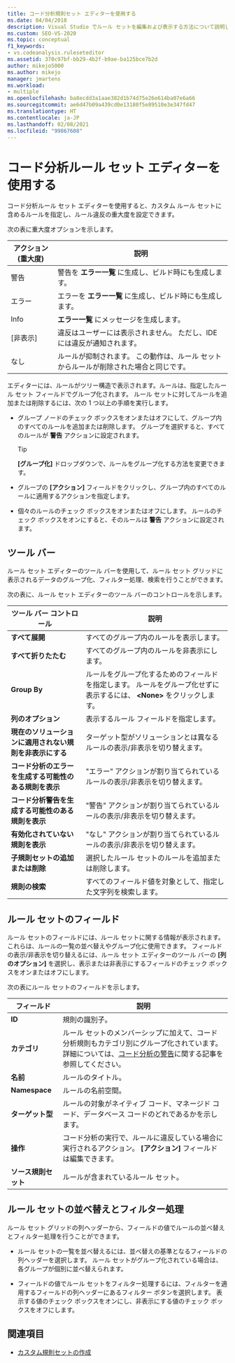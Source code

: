 ```yaml
---
title: コード分析規則セット エディターを使用する
ms.date: 04/04/2018
description: Visual Studio でルール セットを編集および表示する方法について説明します。 ルールの重大度を設定する方法、カスタム セットのルールを指定する方法、ルール セット グリッド内のデータを調整する方法を示します。
ms.custom: SEO-VS-2020
ms.topic: conceptual
f1_keywords:
- vs.codeanalysis.ruleseteditor
ms.assetid: 370c97bf-bb29-4b2f-b9ae-ba125bce7b2d
author: mikejo5000
ms.author: mikejo
manager: jmartens
ms.workload:
- multiple
ms.openlocfilehash: ba8ecdd3a1aae382d1b74d75e26e614ba07e6a66
ms.sourcegitcommit: ae6d47b09a439cd0e13180f5e89510e3e347fd47
ms.translationtype: HT
ms.contentlocale: ja-JP
ms.lasthandoff: 02/08/2021
ms.locfileid: "99867608"
---
```

# <a name="use-the-code-analysis-rule-set-editor"></a>コード分析ルール セット エディターを使用する

コード分析ルール セット エディターを使用すると、カスタム ルール セットに含めるルールを指定し、ルール違反の重大度を設定できます。

次の表に重大度オプションを示します。

|アクション (重大度)|説明|
|-|-|
|警告|警告を **エラー一覧** に生成し、ビルド時にも生成します。|
|エラー|エラーを **エラー一覧** に生成し、ビルド時にも生成します。|
|Info|**エラー一覧** にメッセージを生成します。|
|[非表示]|違反はユーザーには表示されません。 ただし、IDE には違反が通知されます。|
|なし|ルールが抑制されます。 この動作は、ルール セットからルールが削除された場合と同じです。|

エディターには、ルールがツリー構造で表示されます。ルールは、指定したルール セット フィールドでグループ化されます。 ルール セットに対してルールを追加または削除するには、次の 1 つ以上の手順を実行します。

- グループ ノードのチェック ボックスをオンまたはオフにして、グループ内のすべてのルールを追加または削除します。 グループを選択すると、すべてのルールが **警告** アクションに設定されます。

   > [!TIP]
   > **[グループ化]** ドロップダウンで、ルールをグループ化する方法を変更できます。

- グループの **[アクション]** フィールドをクリックし、グループ内のすべてのルールに適用するアクションを指定します。

- 個々のルールのチェック ボックスをオンまたはオフにします。 ルールのチェック ボックスをオンにすると、そのルールは **警告** アクションに設定されます。

## <a name="toolbar"></a>ツール バー

ルール セット エディターのツール バーを使用して、ルール セット グリッドに表示されるデータのグループ化、フィルター処理、検索を行うことができます。

次の表に、ルール セット エディターのツール バーのコントロールを示します。

|ツール バー コントロール|説明|
|---------------------|-----------------|
|**すべて展開**|すべてのグループ内のルールを表示します。|
|**すべて折りたたむ**|すべてのグループ内のルールを非表示にします。|
|**Group By**|ルールをグループ化するためのフィールドを指定します。 ルールをグループ化せずに表示するには、 **\<None>** をクリックします。|
|**列のオプション**|表示するルール フィールドを指定します。|
|**現在のソリューションに適用されない規則を非表示にする**|ターゲット型がソリューションとは異なるルールの表示/非表示を切り替えます。|
|**コード分析のエラーを生成する可能性のある規則を表示**|"エラー" アクションが割り当てられているルールの表示/非表示を切り替えます。|
|**コード分析警告を生成する可能性のある規則を表示**|"警告" アクションが割り当てられているルールの表示/非表示を切り替えます。|
|**有効化されていない規則を表示**|"なし" アクションが割り当てられているルールの表示/非表示を切り替えます。|
|**子規則セットの追加または削除**|選択したルール セットのルールを追加または削除します。|
|**規則の検索**|すべてのフィールド値を対象として、指定した文字列を検索します。|

## <a name="rule-set-fields"></a>ルール セットのフィールド

ルール セットのフィールドには、ルール セットに関する情報が表示されます。これらは、ルールの一覧の並べ替えやグループ化に使用できます。 フィールドの表示/非表示を切り替えるには、ルール セット エディターのツール バーの **[列のオプション]** を選択し、表示または非表示にするフィールドのチェック ボックスをオンまたはオフにします。

次の表にルール セットのフィールドを示します。

|フィールド|説明|
|-----------|-----------------|
|**ID**|規則の識別子。|
|**カテゴリ**|ルール セットのメンバーシップに加えて、コード分析規則もカテゴリ別にグループ化されています。 詳細については、[コード分析の警告](/dotnet/fundamentals/code-analysis/quality-rules/index)に関する記事を参照してください。|
|**名前**|ルールのタイトル。|
|**Namespace**|ルールの名前空間。|
|**ターゲット型**|ルールの対象がネイティブ コード、マネージド コード、データベース コードのどれであるかを示します。|
|**操作**|コード分析の実行で、ルールに違反している場合に実行されるアクション。 **[アクション]** フィールドは編集できます。|
|**ソース規則セット**|ルールが含まれているルール セット。|

## <a name="sort-and-filter-rule-sets"></a>ルール セットの並べ替えとフィルター処理

ルール セット グリッドの列ヘッダーから、フィールドの値でルールの並べ替えとフィルター処理を行うことができます。

- ルール セットの一覧を並べ替えるには、並べ替えの基準となるフィールドの列ヘッダーを選択します。 ルール セットがグループ化されている場合は、各グループが個別に並べ替えられます。

- フィールドの値でルール セットをフィルター処理するには、フィルターを適用するフィールドの列ヘッダーにあるフィルター ボタンを選択します。 表示する値のチェック ボックスをオンにし、非表示にする値のチェック ボックスをオフにします。

## <a name="see-also"></a>関連項目

- [カスタム規則セットの作成](../code-quality/how-to-create-a-custom-rule-set.md)
